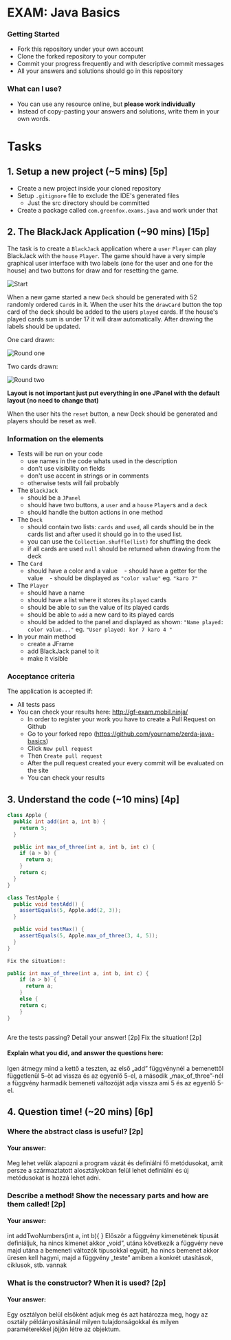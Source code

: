 ﻿# EXAM: Java Basics

### Getting Started
 - Fork this repository under your own account
 - Clone the forked repository to your computer
 - Commit your progress frequently and with descriptive commit messages
 - All your answers and solutions should go in this repository

### What can I use?
 - You can use any resource online, but **please work individually**
 - Instead of copy-pasting your answers and solutions, write them in your own words.

# Tasks
## 1. Setup a new project (~5 mins) [5p]
- Create a new project inside your cloned repository
- Setup `.gitignore` file to exclude the IDE's generated files
    - Just the src directory should be committed
- Create a package called `com.greenfox.exams.java` and work under that

## 2. The BlackJack Application (~90 mins) [15p]
The task is to create a `BlackJack` application where a `user` `Player` can play BlackJack with the `house` `Player`. The game should have a very simple graphical user interface with two labels (one for the user and one for the house) and two buttons for draw and for resetting the game.

![Start](bj_start.png)

When a new game started a new `Deck` should be generated with 52 randomly ordered `Card`s in it.
When the user hits the `drawCard` button the top card of the deck should be added to the users `played` cards. If the house's played cards sum is under 17 it will draw automatically. After drawing the labels should be updated.

One card drawn:

![Round one](bj_1.png)

Two cards drawn:

![Round two](bj_2.png)

**Layout is not important just put everything in one JPanel with the default layout (no need to change that)**

When the user hits the `reset` button, a new Deck should be generated and players should be reset as well.

### Information on the elements
- Tests will be run on your code
    - use names in the code whats used in the description
    - don't use visibility on fields
    - don't use accent in strings or in comments
    - otherwise tests will fail probably
- The `BlackJack`
    - should be a `JPanel`
    - should have two buttons, a `user` and a `house` `Player`s and a `deck`
    - should handle the button actions in one method
- The `Deck`
    - should contain two lists: `cards` and `used`, all cards should be in the cards list and after used it should go in to the used list.
    - you can use the `Collection.shuffle(list)` for shuffling the deck
    - if all cards are used `null` should be returned when drawing from the deck
- The `Card`
    - should have a color and a value
    - should have a getter for the value
    - should be displayed as `"color value"` eg. `"karo 7"`
- The `Player`
    - should have a name
    - should have a list where it stores its `played` cards
    - should be able to `sum` the value of its played cards
    - should be able to `add` a new card to its played cards
    - should be added to the panel and displayed as shown: `"Name played: color value..."` eg. `"User played: kor 7 karo 4 "`
- In your main method
    - create a JFrame
    - add BlackJack panel to it
    - make it visible

### Acceptance criteria
The application is accepted if:
- All tests pass
- You can check your results here: http://gf-exam.mobil.ninja/
    - In order to register your work you have to create a Pull Request on Github
    - Go to your forked repo (https://github.com/yourname/zerda-java-basics)
    - Click `New pull request`
    - Then `Create pull request`
    - After the pull request created your every commit will be evaluated on the site
    - You can check your results

## 3. Understand the code (~10 mins) [4p]
```java
class Apple {
  public int add(int a, int b) {
    return 5;
  }

  public int max_of_three(int a, int b, int c) {
    if (a > b) {
      return a;
    }
    return c;
  }
}

class TestApple {
  public void testAdd() {
    assertEquals(5, Apple.add(2, 3));
  }

  public void testMax() {
    assertEquals(5, Apple.max_of_three(3, 4, 5));
  }
}

Fix the situation!:

public int max_of_three(int a, int b, int c) {
    if (a > b) {
      return a;
    }
    else {
    return c;
    }
}



```

Are the tests passing? Detail your answer! [2p] Fix the situation! [2p]

#### Explain what you did, and answer the questions here:
Igen átmegy mind a kettő a teszten, az első „add” függvénynél a bemenettől függetlenül 5-öt ad vissza és az egyenlő 5-el, a második „max_of_three”-nél a függvény harmadik bemeneti változóját adja vissza ami 5 és az egyenlő 5-el.
 

## 4. Question time! (~20 mins) [6p]

### Where the abstract class is useful? [2p]
#### Your answer:
Meg lehet velük alapozni a program vázát és definiálni fő metódusokat, amit persze a származtatott alosztályokban felül lehet definiálni és új metódusokat is hozzá lehet adni.

### Describe a method! Show the necessary parts and how are them called! [2p]
#### Your answer:
int addTwoNumbers(int a, int b){     }
Először a függvény kimenetének típusát definiáljuk, ha nincs kimenet akkor „void”, utána következik a függvény neve majd utána a bemeneti változók típusokkal együtt, ha nincs bemenet akkor üresen kell hagyni, majd a függvény „teste” amiben a konkrét utasítások, ciklusok, stb. vannak

### What is the constructor? When it is used? [2p]
#### Your answer:
Egy osztályon belül elsőként adjuk meg és azt határozza meg, hogy az osztály példányosításánál milyen tulajdonságokkal és milyen paraméterekkel jöjjön létre az objektum.
